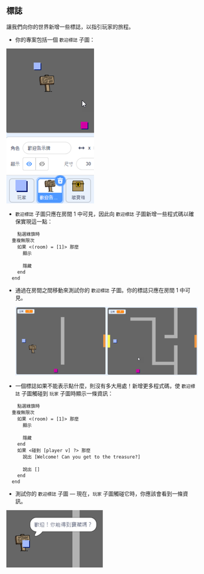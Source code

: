 ## 標誌

讓我們向你的世界新增一些標誌，以指引玩家的旅程。

+ 你的專案包括一個 `歡迎標誌` 子圖：

![screenshot](images/world-sign.png)

+ `歡迎標誌` 子圖只應在房間 1 中可見，因此向 `歡迎標誌` 子圖新增一些程式碼以確保實現這一點：

```blocks
	點選綠旗時
  重複無限次 
    如果 <(room) = [1]> 那麼 
      顯示

      隱藏
    end
  end
```

+ 通過在房間之間移動來測試你的 `歡迎標誌` 子圖。你的標誌只應在房間 1 中可見。

	![screenshot](images/world-sign-test.png)

+ 一個標誌如果不能表示點什麼，則沒有多大用處！新增更多程式碼，使 `歡迎標誌` 子圖觸碰到 `玩家` 子圖時顯示一條資訊：

```blocks
	點選綠旗時
  重複無限次 
    如果 <(room) = [1]> 那麼 
      顯示

      隱藏
    end
    如果 <碰到 [player v] ?> 那麼 
      說出 [Welcome! Can you get to the treasure?]

      說出 []
    end
  end
```

+ 測試你的 `歡迎標誌` 子圖 — 現在，`玩家` 子圖觸碰它時，你應該會看到一條資訊。

![screenshot](images/world-sign-test2.png)

